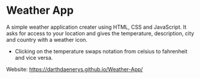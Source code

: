 # Weather App

A simple weather application creater using HTML, CSS and JavaScript. It asks for access to your location and gives the temperature, description, city and country with a weather icon.

- Clicking on the temperature swaps notation from celsius to fahrenheit and vice versa.

Website: https://darthdaenerys.github.io/Weather-App/
